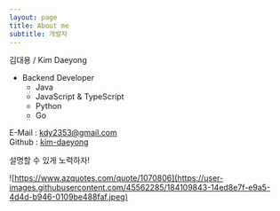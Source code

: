 ```yaml
---
layout: page
title: About me
subtitle: 개발자
---
```


김대용 / Kim Daeyong  

* Backend Developer
    * Java
    * JavaScript & TypeScript
    * Python
    * Go

E-Mail : <kdy2353@gmail.com>  
Github : [kim-daeyong](https://github.com/kim-daeyong)
  
설명할 수 있게 노력하자!

![https://www.azquotes.com/quote/1070806](https://user-images.githubusercontent.com/45562285/184109843-14ed8e7f-e9a5-4d4d-b946-0109be488faf.jpeg)

<!-- ![img](https://user-images.githubusercontent.com/45562285/126071086-21d3f9c6-22bf-4147-848e-a6515f17014e.jpg) -->




